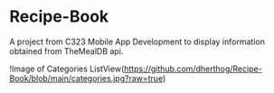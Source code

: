 # Recipe-Book
A project from C323 Mobile App Development to display information obtained from TheMealDB api.

!Image of Categories ListView(https://github.com/dherthog/Recipe-Book/blob/main/categories.jpg?raw=true)

